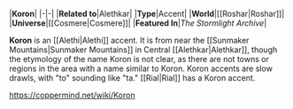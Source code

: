 |**Koron**|
|-|-|
|**Related to**|Alethkar|
|**Type**|Accent|
|**World**|[[Roshar\|Roshar]]|
|**Universe**|[[Cosmere\|Cosmere]]|
|**Featured In**|*The Stormlight Archive*|

**Koron** is an [[Alethi\|Alethi]] accent. It is from near the [[Sunmaker Mountains\|Sunmaker Mountains]] in Central [[Alethkar\|Alethkar]], though the etymology of the name Koron is not clear, as there are not towns or regions in the area with a name similar to Koron.
Koron accents are slow drawls, with "to" sounding like "ta." [[Rial\|Rial]] has a Koron accent.



https://coppermind.net/wiki/Koron